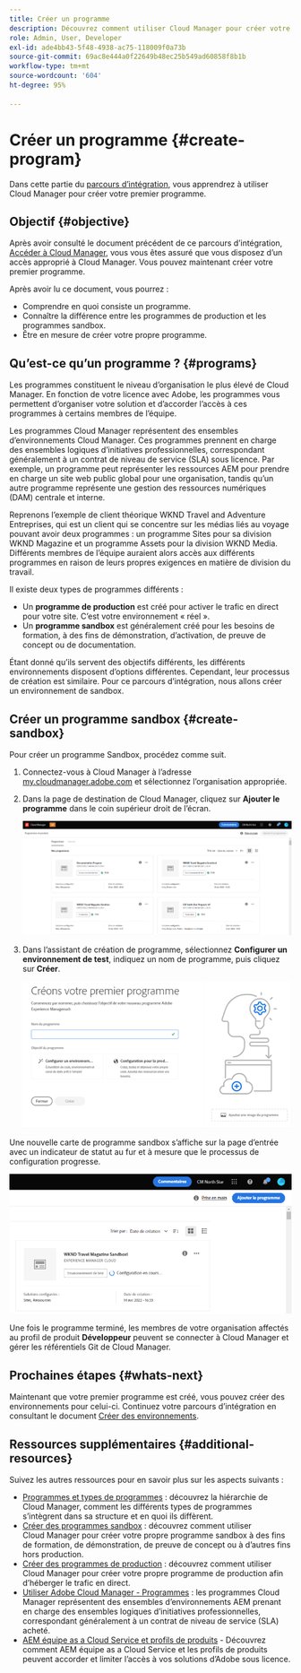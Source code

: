 ```yaml
---
title: Créer un programme
description: Découvrez comment utiliser Cloud Manager pour créer votre premier programme.
role: Admin, User, Developer
exl-id: ade4bb43-5f48-4938-ac75-118009f0a73b
source-git-commit: 69ac8e444a0f22649b48ec25b549ad60858f8b1b
workflow-type: tm+mt
source-wordcount: '604'
ht-degree: 95%

---
```


# Créer un programme {#create-program}

Dans cette partie du [parcours d’intégration](overview.md), vous apprendrez à utiliser Cloud Manager pour créer votre premier programme.

## Objectif {#objective}

Après avoir consulté le document précédent de ce parcours d’intégration, [Accéder à Cloud Manager](cloud-manager.md), vous vous êtes assuré que vous disposez d’un accès approprié à Cloud Manager. Vous pouvez maintenant créer votre premier programme.

Après avoir lu ce document, vous pourrez :

* Comprendre en quoi consiste un programme.
* Connaître la différence entre les programmes de production et les programmes sandbox.
* Être en mesure de créer votre propre programme.

## Qu’est-ce qu’un programme ? {#programs}

Les programmes constituent le niveau d’organisation le plus élevé de Cloud Manager. En fonction de votre licence avec Adobe, les programmes vous permettent d’organiser votre solution et d’accorder l’accès à ces programmes à certains membres de l’équipe.

Les programmes Cloud Manager représentent des ensembles d’environnements Cloud Manager. Ces programmes prennent en charge des ensembles logiques d’initiatives professionnelles, correspondant généralement à un contrat de niveau de service (SLA) sous licence. Par exemple, un programme peut représenter les ressources AEM pour prendre en charge un site web public global pour une organisation, tandis qu’un autre programme représente une gestion des ressources numériques (DAM) centrale et interne.

Reprenons l’exemple de client théorique WKND Travel and Adventure Entreprises, qui est un client qui se concentre sur les médias liés au voyage pouvant avoir deux programmes : un programme Sites pour sa division WKND Magazine et un programme Assets pour la division WKND Media. Différents membres de l’équipe auraient alors accès aux différents programmes en raison de leurs propres exigences en matière de division du travail.

Il existe deux types de programmes différents :

* Un **programme de production** est créé pour activer le trafic en direct pour votre site. C’est votre environnement « réel ».
* Un **programme sandbox** est généralement créé pour les besoins de formation, à des fins de démonstration, d’activation, de preuve de concept ou de documentation.

Étant donné qu’ils servent des objectifs différents, les différents environnements disposent d’options différentes. Cependant, leur processus de création est similaire. Pour ce parcours d’intégration, nous allons créer un environnement de sandbox.

## Créer un programme sandbox {#create-sandbox}

Pour créer un programme Sandbox, procédez comme suit.

1. Connectez-vous à Cloud Manager à l’adresse [my.cloudmanager.adobe.com](https://my.cloudmanager.adobe.com/) et sélectionnez l’organisation appropriée.

1. Dans la page de destination de Cloud Manager, cliquez sur **Ajouter le programme** dans le coin supérieur droit de l’écran.

   ![Page de destination de Cloud Manager](/help/implementing/cloud-manager/getting-access-to-aem-in-cloud/assets/first_timelogin1.png)

1. Dans l’assistant de création de programme, sélectionnez **Configurer un environnement de test**, indiquez un nom de programme, puis cliquez sur **Créer**.

   ![Création d’un type de programme](/help/implementing/cloud-manager/getting-access-to-aem-in-cloud/assets/create-sandbox.png)

Une nouvelle carte de programme sandbox s’affiche sur la page d’entrée avec un indicateur de statut au fur et à mesure que le processus de configuration progresse.

![Création d’un sandbox à partir de la page d’aperçu](/help/implementing/cloud-manager/getting-access-to-aem-in-cloud/assets/program-create-setupdemo2.png)

Une fois le programme terminé, les membres de votre organisation affectés au profil de produit **Développeur** peuvent se connecter à Cloud Manager et gérer les référentiels Git de Cloud Manager.

## Prochaines étapes {#whats-next}

Maintenant que votre premier programme est créé, vous pouvez créer des environnements pour celui-ci. Continuez votre parcours d’intégration en consultant le document [Créer des environnements](create-environments.md).

## Ressources supplémentaires {#additional-resources}

Suivez les autres ressources pour en savoir plus sur les aspects suivants :

* [Programmes et types de programmes](/help/implementing/cloud-manager/getting-access-to-aem-in-cloud/program-types.md) : découvrez la hiérarchie de Cloud Manager, comment les différents types de programmes s’intègrent dans sa structure et en quoi ils diffèrent.
* [Créer des programmes sandbox](/help/implementing/cloud-manager/getting-access-to-aem-in-cloud/creating-sandbox-programs.md) : découvrez comment utiliser Cloud Manager pour créer votre propre programme sandbox à des fins de formation, de démonstration, de preuve de concept ou à d’autres fins hors production.
* [Créer des programmes de production](/help/implementing/cloud-manager/getting-access-to-aem-in-cloud/creating-production-programs.md) : découvrez comment utiliser Cloud Manager pour créer votre propre programme de production afin d’héberger le trafic en direct.
* [Utiliser Adobe Cloud Manager - Programmes](https://experienceleague.adobe.com/docs/experience-manager-learn/cloud-service/cloud-manager/programs.html?lang=fr) : les programmes Cloud Manager représentent des ensembles d’environnements AEM prenant en charge des ensembles logiques d’initiatives professionnelles, correspondant généralement à un contrat de niveau de service (SLA) acheté.
* [AEM équipe as a Cloud Service et profils de produits](/help/onboarding/aem-cs-team-product-profiles.md) - Découvrez comment AEM équipe as a Cloud Service et les profils de produits peuvent accorder et limiter l’accès à vos solutions d’Adobe sous licence.
